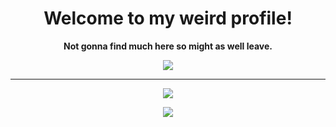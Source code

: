 <h1 align="center">Welcome to my weird profile!</h1>
<p align="center"><strong>Not gonna find much here so might as well leave.</strong></p>
<p align="center">
  <a href="https://github.com/BombayV">
    <img src="https://github-readme-stats.vercel.app/api?username=BombayV&count_private=true&include_all_commits=true&show_icons=true&theme=omni&custom_title=Bombay's Bad Stats"/>
    <hr>
    <p align="center">
      <img src="https://github-readme-stats.vercel.app/api/top-langs/?username=BombayV">
       <p align="center">
        <img src="https://komarev.com/ghpvc/?username=BombayV&style=flat-square"/>
      </p>
    </p>
  </a>
</p>
